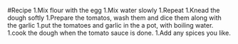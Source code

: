 #Recipe
1.Mix flour with the egg
1.Mix water slowly
1.Repeat
1.Knead the dough softly
1.Prepare the tomatos, wash them and dice them along with the garlic
1.put the tomatoes and garlic in the a pot, with boiling water.
1.cook the dough when the tomato sauce is done.
1.Add any spices you like.
